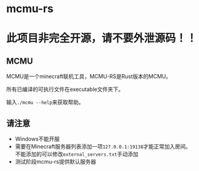 # mcmu-rs
# 此项目非完全开源，请不要外泄源码！！
## MCMU
MCMU是一个minecraft联机工具，MCMU-RS是Rust版本的MCMU。

所有已编译的可执行文件在executable文件夹下。

输入`./mcmu --help`来获取帮助。

## 请注意
- Windows不能开服
- 需要在Minecraft服务器列表添加一项`127.0.0.1:19138`才能正常加入房间。
不能添加的可以修改`external_servers.txt`手动添加
- 测试阶段mcmu-rs提供默认服务器
